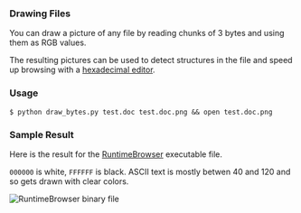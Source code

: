 ### Drawing Files

You can draw a picture of any file by reading chunks of 3 bytes and using them as RGB values.

The resulting pictures can be used to detect structures in the file and speed up browsing with a [hexadecimal editor](http://ridiculousfish.com/hexfiend/).

### Usage

    $ python draw_bytes.py test.doc test.doc.png && open test.doc.png

### Sample Result

Here is the result for the [RuntimeBrowser](https://github.com/nst/RuntimeBrowser) executable file.

`000000` is white, `FFFFFF` is black. ASCII text is mostly betwen 40 and 120 and so gets drawn with clear colors.

![RuntimeBrowser binary file](https://raw.github.com/nst/draw_bytes/master/images/RuntimeBrowser.png)

